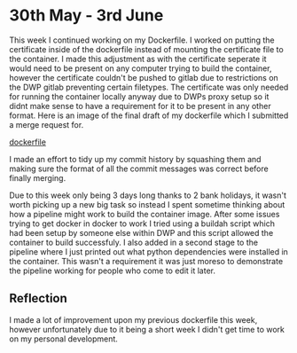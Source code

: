 # 30th May - 3rd June

This week I continued working on my Dockerfile. I worked on putting the certificate inside of the dockerfile instead of mounting the certificate file to the container. I made this adjustment as with the certificate seperate it would need to be present on any computer trying to build the container, however the certificate couldn't be pushed to gitlab due to restrictions on the DWP gitlab preventing certain filetypes. The certificate was only needed for running the container locally anyway due to DWPs proxy setup so it didnt make sense to have a requirement for it to be present in any other format. Here is an image of the final draft of my dockerfile which I submitted a merge request for.

[dockerfile](https://github.com/OliverCutting/placement-diary/blob/main/4thweek-dockerfile.png?raw=true)

I made an effort to tidy up my commit history by squashing them and making sure the format of all the commit messages was correct before finally merging.

Due to this week only being 3 days long thanks to 2 bank holidays, it wasn't worth picking up a new big task so instead I spent sometime thinking about how a pipeline might work to build the container image. After some issues trying to get docker in docker to work I tried using a buildah script which had been setup by someone else within DWP and this script allowed the container to build successfuly. I also added in a second stage to the pipeline where I just printed out what python dependencies were installed in the container. This wasn't a requirement it was just moreso to demonstrate the pipeline working for people who come to edit it later.

## Reflection

I made a lot of improvement upon my previous dockerfile this week, however unfortunately due to it being a short week I didn't get time to work on my personal development.
